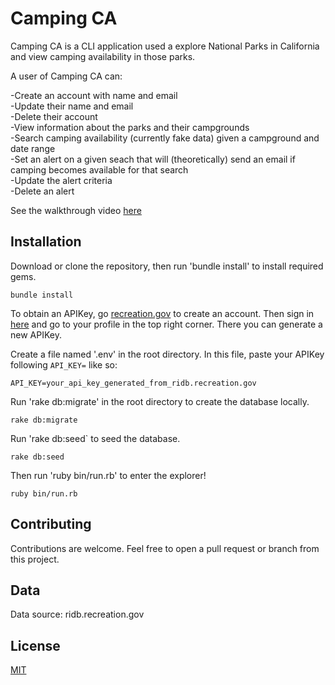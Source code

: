 # Camping CA

Camping CA is a CLI application used a explore National Parks in California and view camping availability in those parks.

A user of Camping CA can:

-Create an account with name and email  
-Update their name and email  
-Delete their account  
-View information about the parks and their campgrounds  
-Search camping availability (currently fake data) given a campground and date range  
-Set an alert on a given seach that will (theoretically) send an email if camping   becomes available for that search  
-Update the alert criteria  
-Delete an alert

See the walkthrough video [here](https://youtu.be/QKiX9MQ7TOE)

## Installation

  Download or clone the repository, then run 'bundle install' to install required gems.
  ```
  bundle install
  ```
  To obtain an APIKey, go [recreation.gov](https://www.recreation.gov/sign-up) to create an account. Then sign in [here](https://ridb.recreation.gov/login) and go to your profile in the top right corner. There you can generate a new APIKey.

  Create a file named '.env' in the root directory. In this file, paste your APIKey following `API_KEY=` like so:
  ```
  API_KEY=your_api_key_generated_from_ridb.recreation.gov
  ```
  Run 'rake db:migrate' in the root directory to create the database locally.
  ```
  rake db:migrate
  ```
  Run 'rake db:seed` to seed the database.
  ```
  rake db:seed
  ```
  Then run 'ruby bin/run.rb' to enter the explorer!
  ```
  ruby bin/run.rb
  ```

## Contributing

Contributions are welcome. Feel free to open a pull request or branch from this project.

## Data

Data source: ridb.recreation.gov

## License

[MIT](https://choosealicense.com/licenses/mit/)

